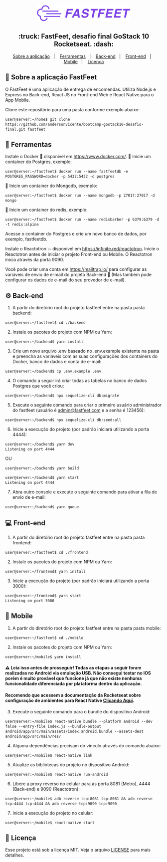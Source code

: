 <h1 align="center">
  <img alt="Fastfeet" title="Fastfeet" src=".github/logo.png" width="300px" />
</h1>

<h2 align="center">
  :truck:&nbsp;FastFeet, desafio final GoStack 10 Rocketseat.&nbsp;:dash:
</h2>

<p align="center">
  <a href="#articulated_lorry-sobre-a-aplicação-fastfeet">Sobre a aplicação</a>&nbsp;&nbsp;&nbsp;|&nbsp;&nbsp;&nbsp;
  <a href="#wrench-ferramentas">Ferramentas</a>&nbsp;&nbsp;&nbsp;|&nbsp;&nbsp;&nbsp;
  <a href="#gear-back-end">Back-end</a>&nbsp;&nbsp;&nbsp;|&nbsp;&nbsp;&nbsp;
  <a href="#computer-front-end">Front-end</a>&nbsp;&nbsp;&nbsp;|&nbsp;&nbsp;&nbsp;
  <a href="#iphone-mobile">Mobile</a>&nbsp;&nbsp;&nbsp;|&nbsp;&nbsp;&nbsp;
  <a href="#memo-licença">Licença</a>
</p>

## :articulated_lorry: Sobre a aplicação FastFeet

O FastFeet é uma aplicação de entrega de encomendas. Utiliza Node.js e Express no Back-end, React JS no Front-end Web e React Native para o App Mobile.

Clone este repositório para uma pasta conforme exemplo abaixo:
```console
user@server:~/home$ git clone https://github.com/andersonvicente/bootcamp-gostack10-desafio-final.git fastfeet
```

## :wrench: Ferramentas

Instale o Docker :whale2: disponível em <a href="https://www.docker.com/">https://www.docker.com/</a>.
:elephant: Inicie um container do Postgres, exemplo:
```console
user@server:~/fastfeet$ docker run --name fastfeetdb -e POSTGRES_PASSWORD=docker -p 5432:5432 -d postgres
```
:leaves: Inicie um container do Mongodb, exemplo:
```console
user@server:~/fastfeet$ docker run --name mongodb -p 27017:27017 -d mongo
```
:rotating_light: Inicie um container do redis, exemplo:
```console
user@server:~/fastfeet$ docker run --name redisbarber -p 6379:6379 -d -t redis:alpine
```

Acesse o container do Postgres e crie um novo banco de dados, por exemplo, fastfeetdb.

Instale o Reactotron :collision: disponível em <a href="https://infinite.red/reactotron">https://infinite.red/reactotron</a>. Inicie o Reactotron antes de iniciar o projeto Front-end ou Mobile. O Reactotron inicia através da porta 9090.

Você pode criar uma conta em <a href="https://mailtrap.io/">https://mailtrap.io/</a> para configurar as variáveis de envio de e-mail do projeto Back-end :email: (Mas também pode configurar os dados de e-mail do seu provedor de e-mail).

## :gear: Back-end

1. A partir do diretório root do projeto fastfeet entre na pasta pasta backend:
```console
user@server:~/fastfeet$ cd ./backend
```

2. Instale os pacotes do projeto com NPM ou Yarn:
```console
user@server:~/backend$ yarn install
```

3. Crie um novo arquivo .env baseado no .env.example existente na pasta e preencha as variáveis com as suas configurações dos containers do Docker, banco de dados e conta de e-mail:
```console
user@server:~/backend$ cp .env.example .env
```

4. O comando a seguir irá criar todas as tabelas no banco de dados Postgres que você criou:
```console
user@server:~/backend$ npx sequelize-cli db:migrate
```

5. Execute o seguinte comando para criar o primeiro usuário administrador do fastfeet (usuário é admin@fastfeet.com e a senha é 123456):
```console
user@server:~/backend$ npx sequelize-cli db:seed:all
```

6. Inicie a execução do projeto (por padrão iniciará utilizando a porta 4444):
```console
user@server:~/backend$ yarn dev
Listening on port 4444
```
OU
```console
user@server:~/backend$ yarn build
```
```console
user@server:~/backend$ yarn start
Listening on port 4444
```

7. Abra outro console e execute o seguinte comando para ativar a fila de envio de e-mail:
```console
user@server:~/backend$ yarn queue
```

## :computer: Front-end

1. A partir do diretório root do projeto fastfeet entre na pasta pasta frontend:
```console
user@server:~/fastfeet$ cd ./frontend
```

2. Instale os pacotes do projeto com NPM ou Yarn:
```console
user@server:~/frontend$ yarn install
```

3. Inicie a execução do projeto (por padrão iniciará utilizando a porta 3000):
```console
user@server:~/frontend$ yarn start
Listening on port 3000
```

## :iphone: Mobile

1. A partir do diretório root do projeto fastfeet entre na pasta pasta mobile:
```console
user@server:~/fastfeet$ cd ./mobile
```

2. Instale os pacotes do projeto com NPM ou Yarn:
```console
user@server:~/mobile$ yarn install
```

#### :warning: Leia isso antes de prosseguir! Todas as etapas a seguir foram realizadas no Android via emulação USB. Não consegui testar no IOS porém é muito provável que funcione já que não existe nenhuma funcionalidade diferenciada por plataforma dentro da aplicação. 
#### Recomendo que acessem a documentação da Rocketseat sobre configuração de ambientes para React Native <a href="https://react-native.rocketseat.dev/">Clicando Aqui</a>.

3. Execute o seguinte comando para o bundle do dispositivo Android:
```console
user@server:~/mobile$ react-native bundle --platform android --dev false --entry-file index.js --bundle-output android/app/src/main/assets/index.android.bundle --assets-dest android/app/src/main/res/
```

4. Alguma dependências precisam do vinculo através do comando abaixo:
```console
user@server:~/mobile$ react-native link
```

5. Atualize as bibliotecas do projeto no dispositivo Android:
```console
user@server:~/mobile$ react-native run-android
```

6. Libere a proxy reverso no celular para as porta 8081 (Metro), 4444 (Back-end) e 9090 (Reactotron):
```console
user@server:~/mobile$ adb reverse tcp:8081 tcp:8081 && adb reverse tcp:4444 tcp:4444 && adb reverse tcp:9090 tcp:9090
```

7. Inicie a execução do projeto no celular:
```console
user@server:~/mobile$ react-native start
```

## :memo: Licença

Esse projeto está sob a licença MIT. Veja o arquivo [LICENSE](LICENSE.md) para mais detalhes.

